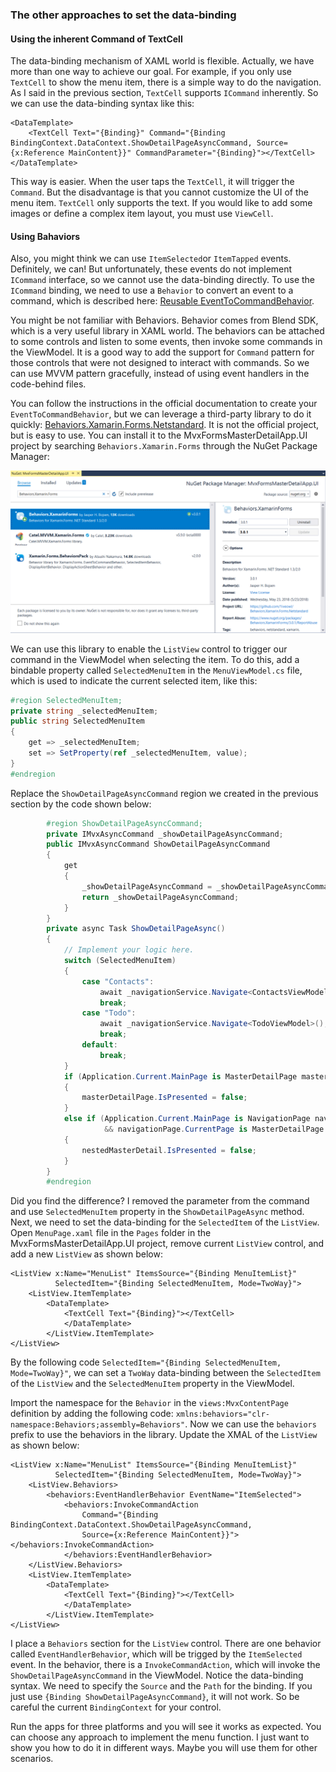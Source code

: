 ### The other approaches to set the data-binding

#### Using the inherent Command of TextCell

The data-binding mechanism of XAML world is flexible. Actually, we have more than one way to achieve our goal. For example, if you only use `TextCell` to show the menu item, there is a simple way to do the navigation. As I said in the previous section, `TextCell` supports `ICommand` inherently. So we can use the data-binding syntax like this:

```xaml
<DataTemplate>
	<TextCell Text="{Binding}" Command="{Binding BindingContext.DataContext.ShowDetailPageAsyncCommand, Source={x:Reference MainContent}}" CommandParameter="{Binding}"></TextCell>
</DataTemplate>
```

This way is easier. When the user taps the `TextCell`, it will trigger the `Command`. But the disadvantage is that you cannot customize the UI of the menu item. `TextCell` only supports the text. If you would like to add some images or define a complex item layout, you must use `ViewCell`.

#### Using Bahaviors

Also, you might think we can use `ItemSelected`or `ItemTapped` events. Definitely, we can! But unfortunately, these events do not implement `ICommand` interface, so we cannot use the data-binding directly. To use the `ICommand` binding, we need to use a `Behavior` to convert an event to a command, which is described here: [Reusable EventToCommandBehavior](https://docs.microsoft.com/en-us/xamarin/xamarin-forms/app-fundamentals/behaviors/reusable/event-to-command-behavior).

You might be not familiar with Behaviors. Behavior comes from Blend SDK, which is a very useful library in XAML world. The behaviors can be attached to some controls and listen to some events, then invoke some commands in the ViewModel. It is a good way to add the support for `Command` pattern for those controls that were not designed to interact with commands. So we can use MVVM pattern gracefully, instead of using event handlers in the code-behind files.

You can follow the instructions in the official documentation to create your `EventToCommandBehavior`, but we can leverage a third-party library to do it quickly: [Behaviors.Xamarin.Forms.Netstandard](https://github.com/1iveowl/Behaviors.Xamarin.Forms.Netstandard). It is not the official project, but is easy to use. You can install it to the MvxFormsMasterDetailApp.UI project by searching `Behaviors.Xamarin.Forms` through the NuGet Package Manager:

![1546892619292](../../.gitbook/assets/1546892619292.png)

We can use this library to enable the `ListView` control to trigger our command in the ViewModel when selecting the item. To do this, add a bindable property called `SelectedMenuItem` in the `MenuViewModel.cs` file, which is used to indicate the current selected item, like this:

```c#
#region SelectedMenuItem;
private string _selectedMenuItem;
public string SelectedMenuItem
{
    get => _selectedMenuItem;
    set => SetProperty(ref _selectedMenuItem, value);
}
#endregion

```

Replace the `ShowDetailPageAsyncCommand` region we created in the previous section by the code shown below:

```c#
        #region ShowDetailPageAsyncCommand;
        private IMvxAsyncCommand _showDetailPageAsyncCommand;
        public IMvxAsyncCommand ShowDetailPageAsyncCommand
        {
            get
            {
                _showDetailPageAsyncCommand = _showDetailPageAsyncCommand ?? new MvxAsyncCommand(ShowDetailPageAsync);
                return _showDetailPageAsyncCommand;
            }
        }
        private async Task ShowDetailPageAsync()
        {
            // Implement your logic here.
            switch (SelectedMenuItem)
            {
                case "Contacts":
                    await _navigationService.Navigate<ContactsViewModel>();
                    break;
                case "Todo":
                    await _navigationService.Navigate<TodoViewModel>();
                    break;
                default:
                    break;
            }
            if (Application.Current.MainPage is MasterDetailPage masterDetailPage)
            {
                masterDetailPage.IsPresented = false;
            }
            else if (Application.Current.MainPage is NavigationPage navigationPage
                     && navigationPage.CurrentPage is MasterDetailPage nestedMasterDetail)
            {
                nestedMasterDetail.IsPresented = false;
            }
        }
        #endregion

```

Did you find the difference? I removed the parameter from the command and use `SelectedMenuItem` property in the `ShowDetailPageAsync` method. Next, we need to set the data-binding for the `SelectedItem` of the `ListView`. Open `MenuPage.xaml` file in the `Pages` folder in the MvxFormsMasterDetailApp.UI project, remove current `ListView` control, and add a new `ListView` as shown below:

```xaml
<ListView x:Name="MenuList" ItemsSource="{Binding MenuItemList}" 
          SelectedItem="{Binding SelectedMenuItem, Mode=TwoWay}">
    <ListView.ItemTemplate>
        <DataTemplate>
            <TextCell Text="{Binding}"></TextCell>
            </DataTemplate>
        </ListView.ItemTemplate>
</ListView>

```

By the following code `SelectedItem="{Binding SelectedMenuItem, Mode=TwoWay}"`, we can set a `TwoWay` data-binding between the `SelectedItem` of the `ListView` and the `SelectedMenuItem` property in the ViewModel.

Import the namespace for the `Behavior` in the `views:MvxContentPage` definition by adding the following code: `xmlns:behaviors="clr-namespace:Behaviors;assembly=Behaviors"`. Now we can use the `behaviors` prefix to use the behaviors in the library. Update the XMAL of the `ListView` as shown below:

```xaml
<ListView x:Name="MenuList" ItemsSource="{Binding MenuItemList}" 
          SelectedItem="{Binding SelectedMenuItem, Mode=TwoWay}">
    <ListView.Behaviors>
        <behaviors:EventHandlerBehavior EventName="ItemSelected">
            <behaviors:InvokeCommandAction 
                Command="{Binding BindingContext.DataContext.ShowDetailPageAsyncCommand, 
                Source={x:Reference MainContent}}"></behaviors:InvokeCommandAction>
            </behaviors:EventHandlerBehavior>
    </ListView.Behaviors>
    <ListView.ItemTemplate>
        <DataTemplate>
            <TextCell Text="{Binding}"></TextCell>
            </DataTemplate>
        </ListView.ItemTemplate>
</ListView>

```

I place a `Behaviors` section for the `ListView` control. There are one behavior called `EventHandlerBehavior`, which will be trigged by the `ItemSelected` event. In the behavior, there is a `InvokeCommandAction`, which will invoke the `ShowDetailPageAsyncCommand` in the ViewModel. Notice the data-binding syntax. We need to specify the `Source` and the `Path` for the binding. If you just use `{Binding ShowDetailPageAsyncCommand}`, it will not work. So be careful the current `BindingContext` for your control.

Run the apps for three platforms and you will see it works as expected. You can choose any approach to implement the menu function. I just want to show you how to do it in different ways. Maybe you will use them for other scenarios.